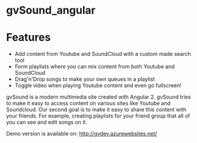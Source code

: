 # gvSound_angular

# Features
- Add content from Youtube and SoundCloud with a custom made search tool
- Form playlists where you can mix content from both Youtube and SoundCloud
- Drag'n'Drop songs to make your own queues in a playlist
- Toggle video when playing Youtube content and even go fullscreen!

gvSound is a modern multimedia site created with Angular 2. gvSound tries to make it easy to access content on various sites like Youtube
and Soundcloud. Our second goal is to make it easy to share this content with your friends. For example, creating playlists for your friend group that all of you can see and edit songs on it.

Demo version is available on: http://gvdev.azurewebsites.net/
